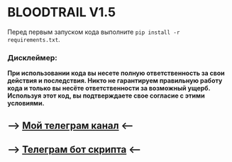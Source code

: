 # BLOODTRAIL V1.5
Перед первым запуском кода выполните `pip install -r requirements.txt`.<br/>
### Дисклеймер:
__При использовании кода вы несете полную ответственность за свои действия и последствия.
Никто не гарантируем правильную работу кода и только вы несёте ответственности за возможный ущерб.
Используя этот код, вы подтверждаете свое согласие с этими условиями.__
## **--> [Мой телеграм канал](https://t.me/trezev_project) <--**
## **--> [Телеграм бот скрипта](https://t.me/bloodtrail_bomber_bot) <--**
